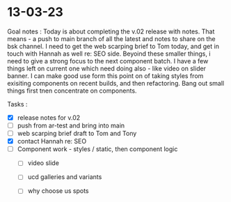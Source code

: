 # 13-03-23

Goal notes :
Today is about completing the v.02 release with notes. That means - a push to main branch of all the latest and notes to share on the bsk channel.
I need to get the web scarping brief to Tom today, and get in touch with Hannah as well re: SEO side.
Beyoind these smaller things, i need to give a strong focus to the next component batch. I have a few things left on current one which need doing also - like video on slider banner.
I can make good use form this point on of taking styles from exisiting components on recent builds, and then refactoring.
Bang out small things first tnen concentrate on components.

Tasks :
- [x] release notes for v.02
- [ ] push from ar-test and bring into main
- [ ] web scarping brief draft to Tom and Tony
- [x] contact Hannah re: SEO
- [ ] Component work - styles / static, then component logic
  - [ ] video slide
  - [ ] ucd galleries and variants
  - [ ] why choose us spots


